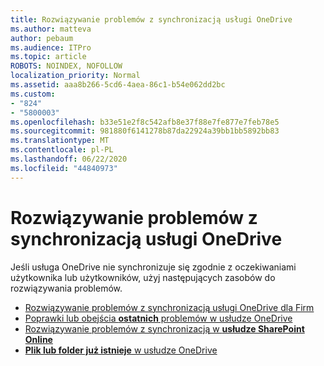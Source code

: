 ```yaml
---
title: Rozwiązywanie problemów z synchronizacją usługi OneDrive
ms.author: matteva
author: pebaum
ms.audience: ITPro
ms.topic: article
ROBOTS: NOINDEX, NOFOLLOW
localization_priority: Normal
ms.assetid: aaa8b266-5cd6-4aea-86c1-b54e062dd2bc
ms.custom:
- "824"
- "5800003"
ms.openlocfilehash: b33e51e2f8c542afb8e37f88e7fe877e7feb78e5
ms.sourcegitcommit: 981880f6141278b87da22924a39bb1bb5892bb83
ms.translationtype: MT
ms.contentlocale: pl-PL
ms.lasthandoff: 06/22/2020
ms.locfileid: "44840973"
---
```

# <a name="fix-onedrive-sync-problems"></a>Rozwiązywanie problemów z synchronizacją usługi OneDrive

Jeśli usługa OneDrive nie synchronizuje się zgodnie z oczekiwaniami użytkownika lub użytkowników, użyj następujących zasobów do rozwiązywania problemów.

- [Rozwiązywanie problemów z synchronizacją usługi OneDrive dla Firm](https://support.microsoft.com/office/207e983e-146d-404c-a994-672ef29e1f90)
- [Poprawki lub obejścia **ostatnich** problemów w usłudze OneDrive](https://support.office.com/article/36110213-f3f6-490d-8cb7-3833539def0b)
- [Rozwiązywanie problemów z synchronizacją w **usłudze SharePoint Online**](https://support.office.com/article/207e983e-146d-404c-a994-672ef29e1f90)
- [**Plik lub folder już istnieje** w usłudze OneDrive](https://support.microsoft.com/office/7b8044ad-438d-41db-bbbf-4f66b8890408)
